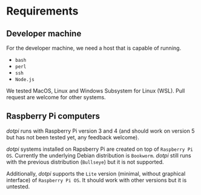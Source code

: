 # Requirements

## Developer machine

For the developer machine, we need a host that is capable of running.

- `bash`
- `perl`
- `ssh`
- `Node.js`

We tested MacOS, Linux and Windows Subsystem for Linux (WSL). Pull request are welcome for other systems.

## Raspberry Pi computers

_dotpi_ runs with Raspberry Pi version 3 and 4 (and should work on version 5 but has not been tested yet, any feedback welcome).

_dotpi_ systems installed on Rapsberry Pi are created on top of `Raspberry Pi OS`. Currently the underlying Debian distribution is `Bookworm`. _dotpi_ still runs with the previous distribution (`Bullseye`) but it is not supported.

Additionally, _dotpi_ supports the `Lite` version (minimal, without graphical interface) of `Raspberry Pi OS`. It should work with other versions but it is untested.
